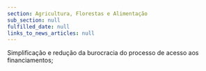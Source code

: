 ```yaml
---
section: Agricultura, Florestas e Alimentação
sub_section: null
fulfilled_date: null
links_to_news_articles: null
---
```


Simplificação e redução da burocracia do processo de acesso aos financiamentos;